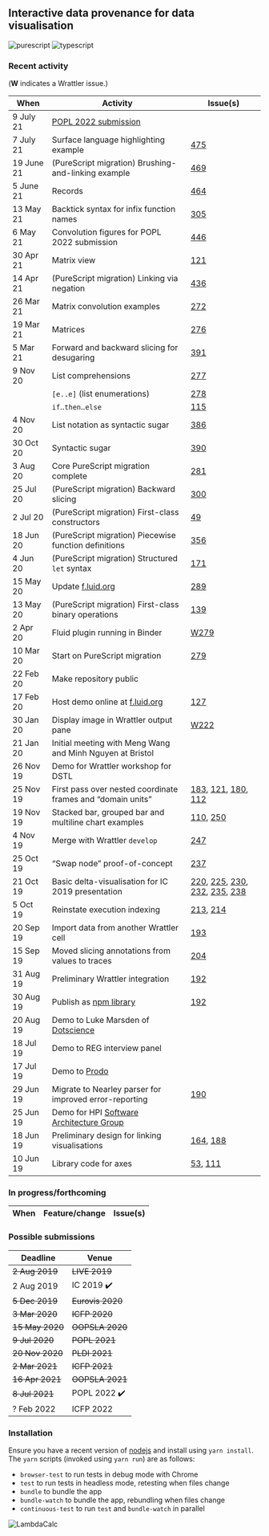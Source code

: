 ## Interactive data provenance for data visualisation

![purescript](https://github.com/explorable-viz/fluid/workflows/purescript/badge.svg)
![typescript](https://github.com/explorable-viz/fluid/workflows/typescript/badge.svg)

### Recent activity

(**W** indicates a Wrattler issue.)

| When | Activity | Issue(s) |
| --- | --- | --- |
| 9 July 21 | [POPL 2022 submission](http://arxiv.org/abs/2109.00445) | |
| 7 July 21 | Surface language highlighting example | [475](https://github.com/explorable-viz/fluid/issues/475) |
| 19 June 21 | (PureScript migration) Brushing-and-linking example | [469](https://github.com/explorable-viz/fluid/issues/469) |
| 5 June 21 | Records | [464](https://github.com/explorable-viz/fluid/issues/464) |
| 13 May 21 | Backtick syntax for infix function names | [305](https://github.com/explorable-viz/fluid/issues/305) |
| 6 May 21 | Convolution figures for POPL 2022 submission | [446](https://github.com/explorable-viz/fluid/issues/446) |
| 30 Apr 21 | Matrix view | [121](https://github.com/rolyp/fluid/issues/121) |
| 14 Apr 21 | (PureScript migration) Linking via negation | [436](https://github.com/explorable-viz/fluid/issues/436) |
| 26 Mar 21 | Matrix convolution examples | [272](https://github.com/explorable-viz/fluid/issues/272) |
| 19 Mar 21 | Matrices | [276](https://github.com/explorable-viz/fluid/issues/276) |
| 5 Mar 21 | Forward and backward slicing for desugaring | [391](https://github.com/explorable-viz/fluid/issues/391) |
| 9 Nov 20 | List comprehensions | [277](https://github.com/explorable-viz/fluid/issues/277) |
| | `[e..e]` (list enumerations) | [278](https://github.com/explorable-viz/fluid/issues/278) |
| | `if`..`then`..`else` | [115](https://github.com/explorable-viz/fluid/issues/115) |
| 4 Nov 20 | List notation as syntactic sugar | [386](https://github.com/explorable-viz/fluid/issues/386) |
| 30 Oct 20 | Syntactic sugar | [390](https://github.com/explorable-viz/fluid/issues/390) |
| 3 Aug 20 | Core PureScript migration complete | [281](https://github.com/explorable-viz/fluid/issues/281) |
| 25 Jul 20 | (PureScript migration) Backward slicing | [300](https://github.com/explorable-viz/fluid/issues/300) |
| 2 Jul 20 | (PureScript migration) First-class constructors | [49](https://github.com/explorable-viz/fluid/issues/49) |
| 18 Jun 20 | (PureScript migration) Piecewise function definitions | [356](https://github.com/explorable-viz/fluid/issues/356) |
| 4 Jun 20 | (PureScript migration) Structured `let` syntax | [171](https://github.com/explorable-viz/fluid/issues/171) |
| 15 May 20 | Update [f.luid.org](http://f.luid.org) | [289](https://github.com/explorable-viz/fluid/issues/289) |
| 13 May 20 | (PureScript migration) First-class binary operations | [139](https://github.com/explorable-viz/fluid/issues/139) |
| 2 Apr 20 | Fluid plugin running in Binder | [W279](https://github.com/rolyp/wrattler/wrattler/issues/279) |
| 10 Mar 20 | Start on PureScript migration | [279](https://github.com/rolyp/lambdacalc/issues/279) |
| 22 Feb 20 | Make repository public |
| 17 Feb 20 | Host demo online at [f.luid.org](http://f.luid.org) | [127](https://github.com/rolyp/lambdacalc/issues/127) |
| 30 Jan 20 | Display image in Wrattler output pane | [W222](https://github.com/wrattler/wrattler/issues/222) |
| 21 Jan 20 | Initial meeting with Meng Wang and Minh Nguyen at Bristol ||
| 26 Nov 19 | Demo for Wrattler workshop for DSTL ||
| 25 Nov 19 | First pass over nested coordinate frames and “domain units” | [183](https://github.com/rolyp/fluid/issues/183), [121](https://github.com/rolyp/fluid/issues/121), [180](https://github.com/rolyp/fluid/issues/180), [112](https://github.com/rolyp/fluid/issues/112) |
| 19 Nov 19 | Stacked bar, grouped bar and multiline chart examples | [110](https://github.com/rolyp/fluid/issues/110), [250](https://github.com/rolyp/fluid/issues/250) |
| 4 Nov 19 | Merge with Wrattler `develop` | [247](https://github.com/rolyp/fluid/issues/247) |
| 25 Oct 19 | “Swap node” proof-of-concept | [237](https://github.com/rolyp/fluid/issues/237) |
| 21 Oct 19 | Basic delta-visualisation for IC 2019 presentation | [220](https://github.com/rolyp/fluid/issues/220), [225](https://github.com/rolyp/fluid/issues/225), [230](https://github.com/rolyp/fluid/issues/230), [232](https://github.com/rolyp/fluid/issues/232), [235](https://github.com/rolyp/fluid/issues/235), [238](https://github.com/rolyp/fluid/issues/238) |
| 5 Oct 19 | Reinstate execution indexing | [213](https://github.com/rolyp/fluid/issues/213), [214](https://github.com/rolyp/fluid/issues/214) |
| 20 Sep 19 | Import data from another Wrattler cell | [193](https://github.com/rolyp/fluid/issues/193) |
| 15 Sep 19 | Moved slicing annotations from values to traces | [204](https://github.com/rolyp/fluid/issues/204) |
| 31 Aug 19 | Preliminary Wrattler integration | [192](https://github.com/rolyp/fluid/issues/192) |
| 30 Aug 19 | Publish as [npm library](https://www.npmjs.com/package/@rolyp/fluid) | [192](https://github.com/rolyp/fluid/issues/192) |
| 20 Aug 19 | Demo to Luke Marsden of [Dotscience](https://dotscience.com/) ||
| 18 Jul 19 | Demo to REG interview panel ||
| 17 Jul 19 | Demo to [Prodo](https://prodo.ai) ||
| 29 Jun 19 | Migrate to Nearley parser for improved error-reporting | [190](https://github.com/rolyp/fluid/issues/190) |
| 25 Jun 19 | Demo for HPI [Software Architecture Group](https://www.hpi.uni-potsdam.de/hirschfeld/index.html)||
| 18 Jun 19 | Preliminary design for linking visualisations | [164](https://github.com/rolyp/fluid/issues/164), [188](https://github.com/rolyp/fluid/issues/188) |
| 10 Jun 19 | Library code for axes | [53](https://github.com/rolyp/fluid/issues/53), [111](https://github.com/rolyp/fluid/issues/111) |

### In progress/forthcoming

| When | Feature/change | Issue(s) |
| --- | --- | --- |

### Possible submissions

| Deadline    | Venue            |
| --- | --- |
| <s>2 Aug 2019</s> | <s>LIVE 2019</s> |
| 2 Aug 2019 | IC 2019 :heavy_check_mark: |
| <s>5 Dec 2019</s> | <s>Eurovis 2020</s> |
| <s>3 Mar 2020</s> | <s>ICFP 2020</s> |
| <s>15 May 2020</s> | <s>OOPSLA 2020</s> |
| <s>9 Jul 2020</s> | <s>POPL 2021</s> |
| <s>20 Nov 2020</s> | <s>PLDI 2021</s> |
| <s>2 Mar 2021</s> | <s>ICFP 2021</s> |
| <s>16 Apr 2021</s> | <s>OOPSLA 2021</s> |
| <s>8 Jul 2021</s> | POPL 2022 :heavy_check_mark: |
| ? Feb 2022 | ICFP 2022 |

### Installation

Ensure you have a recent version of [nodejs](https://nodejs.org/en/download/current/) and install using `yarn install`. The `yarn` scripts (invoked using `yarn run`) are as follows:

- `browser-test` to run tests in debug mode with Chrome
- `test` to run tests in headless mode, retesting when files change
- `bundle` to bundle the app
- `bundle-watch` to bundle the app, rebundling when files change
- `continuous-test` to run `test` and `bundle-watch` in parallel

![LambdaCalc](http://i.imgur.com/ERSxpE0.png "LambdaCalc")

